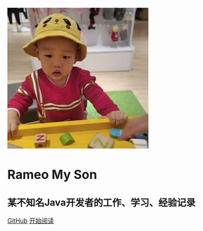 ![logo](assert/img/rameo.jpg)

# Rameo My Son

## 某不知名Java开发者的工作、学习、经验记录  

[GitHub](<https://github.com/rameosu/rameo>)
[开始阅读](README.md)


